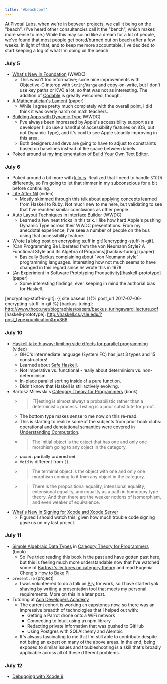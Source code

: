 ```yaml
---
title: '#beachconf'
---
```


At Pivotal Labs, when we're in between projects, we call it being on the
"beach". (I've heard other consultancies call it the "bench", which makes more
sense to me.) While this may sound like a dream for a lot of people, we've
found that most people get bored/burned out on beach after a few weeks. In
light of that, and to keep me more accountable, I've decided to start keeping a
log of what I'm doing on the beach.

### July 5

- [What's New in Foundation][212] (WWDC)
  - This wasn't too informative; some nice improvements with Objective-C
    interop with `String`/`Range` and copy-on-write, but I don't use key paths
    or KVO a lot, so that was not as interesting. The addition of
    [Codable][codable] is greatly welcomed, though.
- [A Mathematician's Lament][lament] (paper)
  - While I agree pretty much completely with the overall point, I did think it
    was overly harsh on math teachers.
- [Building Apps with Dynamic Type][245] (WWDC)
  - I've always been impressed by Apple's accessibility support as a developer
    (I do use a handful of accessibility features on iOS, but not Dynamic
    Type), and it's cool to see Apple steadily improving in this area.
  - Both designers and devs are going to have to adjust to constraints based on
    baselines instead of the space between labels.
- Poked around at [my implementation][kilo-rs] of [Build Your Own Text
  Editor][text-editor].

[212]: https://developer.apple.com/videos/play/wwdc17/212
[codable]: https://developer.apple.com/documentation/swift/codable
[lament]: https://www.maa.org/sites/default/files/pdf/devlin/LockhartsLament.pdf
[245]: https://developer.apple.com/videos/play/wwdc2017/245
[kilo-rs]: https://github.com/kejadlen/kilo-rs
[text-editor]: http://viewsourcecode.org/snaptoken/kilo/index.html

### July 6

- Poked around a bit more with [kilo.rs][kilo-rs]. Realized that I need to
  handle `STDIN` differently, so I'm going to let that simmer in my
  subconscious for a bit before continuing.
- [Life After Nil][life-after-nil] (video)
  - Mostly skimmed through this talk about applying concepts learned from
    Haskell to Ruby. Not much new to me here, but validating to see that I've
    reached similar conclusions as other people.
- [Auto Layout Techniques in Interface Builder][412] (WWDC)
  - Learned a few neat tricks in this talk. I like how hard Apple's pushing
    Dynamic Type across their WWDC presentations. From my anecdotal experience,
    I've seen a number of people on the bus using that accessibility feature.
- Wrote [a blog post on encrypting stuff in git][encrypting-stuff-in-git].
- [Can Programming Be Liberated from the von Neumann Style? A Functional Style
  and Its Algebra of Programs][backus-turing] (paper)
  - Basically Backus complaining about "von Neumann style" programming
    languages.  Interesting how not much seems to have changed in this regard
    since he wrote this in 1978.
- [An Experiment in Software Prototyping Productivity][haskell-prototype]
  (paper)
  - Some interesting findings, even keeping in mind the authorial bias for
    Haskell.

[life-after-nil]: https://vimeo.com/200077718
[412]: https://developer.apple.com/videos/play/wwdc2017/412/
[encrypting-stuff-in-git]: {{ site.baseurl }}{% post_url 2017-07-06-encrypting-stuff-in-git %}
[backus-turing]: http://www.thocp.net/biographies/papers/backus_turingaward_lecture.pdf
[haskell-prototype]: http://haskell.cs.yale.edu/?post_type=publication&p=366

### July 10

- [Haskell taketh away: limiting side effects for parallel
  programming][haskell-taketh-away] (video)
  - GHC's intermediate language (System FC) has just 3 types and 15
    constructors!
  - Learned about [Safe Haskell][safe-haskell].
  - Not imperative vs. functional - really about determinism vs.
    non-determinism.
  - In-place parallel sorting inside of a pure function.
  - Didn't know that Haskell is still actively evolving.
- Bartosz Milewski's [Category Theory for
  Programmers][category-theory-for-programmers] (book)
  - > [T]esting is almost always a probabilistic rather than a deterministic
    process. Testing is a poor substitute for proof.
  - The bottom type makes sense to me now on this re-read.
  - This is starting to realize some of the subjects from prior book clubs:
    operational and denotational semantics were covered in [Understanding
    Computation][understanding-computation].
  - > The initial object is the object that has one and only one morphism going
    to any object in the category.
  - *poset*: partially ordered set
  - `Void` is different from `()`
  - > The terminal object is the object with one and only one morphism coming
    to it from any object in the category.
  - > There is the propositional equality, intensional equality, extensional
    equality, and equality as a path in homotopy type theory. And then there
    are the weaker notions of isomorphism, and even weaker of equivalence.
- [What's New in Signing for Xcode and Xcode Server][xcode-signing]
  - Figured I should watch this, given how much trouble code signing gave us on
    my last project.

[haskell-taketh-away]: https://www.youtube.com/watch?v=lC5UWG5N8oY
[safe-haskell]: https://wiki.haskell.org/Safe_Haskell
[category-theory-for-programmers]: https://bartoszmilewski.com/2014/10/28/category-theory-for-programmers-the-preface/
[understanding-computation]: https://www.amazon.com/Understanding-Computation-Machines-Impossible-Programs/dp/1449329276/
[xcode-signing]: https://developer.apple.com/videos/play/wwdc2017/403/

### July 11

- [Simple Algebraic Data Types][adts] in [Category Theory for
  Programmers][category-theory-for-programmers] (book)
  - So I've tried reading this book in the past and have gotten past here, but
    this is feeling much more understandable now that I've watched some of
    [Bartosz's lectures on category theory][category-theory-youtube] and read
    Eugenia Cheng's [How to Bake Pi][bake-pi].
- `present.rb` (project)
  - I was volunteered to do a talk on [Pry][pry] for work, so I have started
    yak shaving by writing a presentation tool that meets my personal
    requirements. More on this in a later post.
- Tutoring at [Ada Developers Academy][ada]
  - The current cohort is working on capstones now, so there was an impressive
    breadth of technologies that I helped out with:
    - Getting a Parrot drone onto a WiFi network
    - Connecting to Intuit using an npm library
    - Redacting private information that was pushed to GitHub
    - Using Postgres with SQLAlchemy and Alembic
  - It's always fascinating to me that I'm still able to contribute despite not
    being an expert on many of the above areas. In the end, being exposed to
    similar issues and troubleshooting is a skill that's broadly applicable
    across all of these different problems.

[adts]: https://bartoszmilewski.com/2015/01/13/simple-algebraic-data-types/
[category-theory-youtube]: https://www.youtube.com/playlist?list=PLbgaMIhjbmEnaH_LTkxLI7FMa2HsnawM_
[bake-pi]: http://eugeniacheng.com/math/books/
[pry]: http://pryrepl.org/
[ada]: http://adadevelopersacademy.org/

### July 12

- [Debugging with Xcode 9][debugging-with-xcode]

[debugging-with-xcode]: https://developer.apple.com/videos/play/wwdc2017/404/
